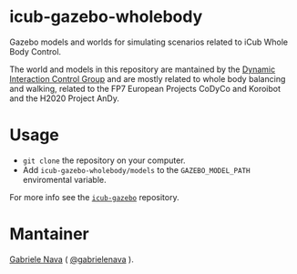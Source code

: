 # icub-gazebo-wholebody
Gazebo models and worlds for simulating scenarios related to iCub Whole Body Control. 

The world and models in this repository are mantained by the [Dynamic Interaction Control Group](https://www.iit.it/research/lines/dynamic-interaction-controlicub-gazebo-wholebody) and are mostly related to whole body balancing and walking, related to the FP7 European Projects CoDyCo and Koroibot and the H2020 Project AnDy.

# Usage 
- `git clone` the repository on your computer.
- Add `icub-gazebo-wholebody/models` to the `GAZEBO_MODEL_PATH` enviromental variable. 

For more info see the [`icub-gazebo`](https://github.com/robotology/icub-gazebo) repository. 

# Mantainer 
[Gabriele Nava](https://www.iit.it/it/people/gabriele-nava) ( [@gabrielenava](https://github.com/gabrielenava) ).
